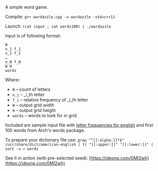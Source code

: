 A simple word game.

Compile:
	`g++ wordazzle.cpp -o wordazzle -std=c++11`

Launch:
	`(cat input ; cat words100) | ./wordazzle`

Input is of following format:
```
N
n_1 f_1
n_2 f_2
…
n_N f_N
W H
words
```
Where:
* `N` – count of letters
* `n_i` – _i_th letter
* `f_i` – relative frequency of _i_th letter
* `W` – output grid width
* `H` – output grid height
* `words` – words to look for in grid

Included are sample input file with [letter frequencies for english](https://en.wikipedia.org/wiki/Letter_frequency#Relative_frequencies_of_letters_in_the_English_language) and first 100 words from Arch's words package.

To prepare your dictionary file use:
	`grep "^[[:alpha:]]*$" /usr/share/dict/american-english | tr "[[:upper:]]" "[[:lower:]]" | sort -u > words`

See it in action (with pre-selected seed): [https://ideone.com/0MI2wh](https://ideone.com/0MI2wh)
